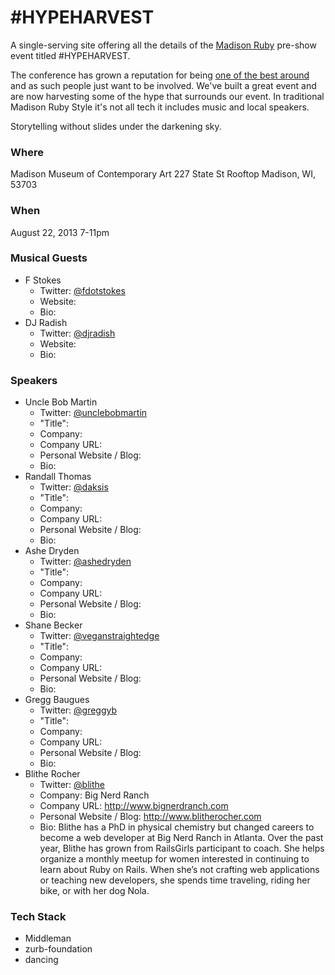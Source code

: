 # #HYPEHARVEST

A single-serving site offering all the details of the [Madison Ruby](http://madisonruby.org) pre-show event titled #HYPEHARVEST.

The conference has grown a reputation for being [one of the best around](https://twitter.com/steveklabnik/status/361624150286155777) and as such people just want to be involved. We've built a great event and are now harvesting some of the hype that surrounds our event. In traditional Madison Ruby Style it's not all tech it includes music and local speakers.

Storytelling without slides under the darkening sky.

### Where

  Madison Museum of Contemporary Art
  227 State St
  Rooftop
  Madison, WI, 53703

### When

August 22, 2013 7-11pm

### Musical Guests

- F Stokes
  - Twitter: [@fdotstokes](https://twitter.com/fdotstokes)
  - Website: 
  - Bio:  
- DJ Radish
  - Twitter: [@djradish](https://twitter.com/djradish)
  - Website: 
  - Bio: 

### Speakers

- Uncle Bob Martin
  - Twitter: [@unclebobmartin](https://twitter.com/unclebobmartin)
  - "Title": 
  - Company: 
  - Company URL:
  - Personal Website / Blog:
  - Bio: 
- Randall Thomas
  - Twitter: [@daksis](https://twitter.com/daksis)
  - "Title": 
  - Company: 
  - Company URL:
  - Personal Website / Blog:
  - Bio: 
- Ashe Dryden
  - Twitter: [@ashedryden](https://twitter.com/ashedryden)
  - "Title": 
  - Company: 
  - Company URL:
  - Personal Website / Blog:
  - Bio: 
- Shane Becker
  - Twitter: [@veganstraightedge](https://twitter.com/veganstraightedge)
  - "Title": 
  - Company: 
  - Company URL:
  - Personal Website / Blog:
  - Bio: 
- Gregg Baugues
  - Twitter: [@greggyb](https://twitter.com/greggyb)
  - "Title": 
  - Company: 
  - Company URL:
  - Personal Website / Blog:
  - Bio: 
- Blithe Rocher
  - Twitter: [@blithe](https://twitter.com/blithe)
  - Company: Big Nerd Ranch
  - Company URL: http://www.bignerdranch.com
  - Personal Website / Blog: http://www.blitherocher.com
  - Bio: Blithe has a PhD in physical chemistry but changed careers to become a web developer at Big Nerd Ranch in Atlanta. Over the past year, Blithe has grown from RailsGirls participant to coach. She helps organize a monthly meetup for women interested in continuing to learn about Ruby on Rails. When she’s not crafting web applications or teaching new developers, she spends time traveling, riding her bike, or with her dog Nola.

### Tech Stack

- Middleman
- zurb-foundation
- dancing
